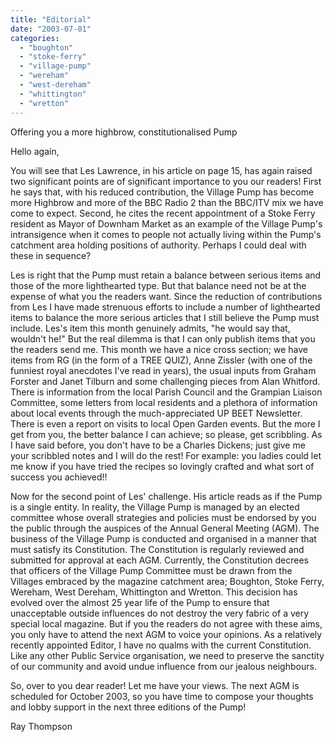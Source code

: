 ```yaml
---
title: "Editorial"
date: "2003-07-01"
categories: 
  - "boughton"
  - "stoke-ferry"
  - "village-pump"
  - "wereham"
  - "west-dereham"
  - "whittington"
  - "wretton"
---
```


Offering you a more highbrow, constitutionalised Pump

Hello again,

You will see that Les Lawrence, in his article on page 15, has again raised two significant points are of significant importance to you our readers! First he says that, with his reduced contribution, the Village Pump has become more Highbrow and more of the BBC Radio 2 than the BBC/ITV mix we have come to expect. Second, he cites the recent appointment of a Stoke Ferry resident as Mayor of Downham Market as an example of the Village Pump's intransigence when it comes to people not actually living within the Pump's catchment area holding positions of authority. Perhaps I could deal with these in sequence?

Les is right that the Pump must retain a balance between serious items and those of the more lighthearted type. But that balance need not be at the expense of what you the readers want. Since the reduction of contributions from Les I have made strenuous efforts to include a number of lighthearted items to balance the more serious articles that I still believe the Pump must include. Les's item this month genuinely admits, "he would say that, wouldn't he!" But the real dilemma is that I can only publish items that you the readers send me. This month we have a nice cross section; we have items from RG (in the form of a TREE QUIZ), Anne Zissler (with one of the funniest royal anecdotes I've read in years), the usual inputs from Graham Forster and Janet Tilburn and some challenging pieces from Alan Whitford. There is information from the local Parish Council and the Grampian Liaison Committee, some letters from local residents and a plethora of information about local events through the much-appreciated UP BEET Newsletter. There is even a report on visits to local Open Garden events. But the more I get from you, the better balance I can achieve; so please, get scribbling. As I have said before, you don't have to be a Charles Dickens; just give me your scribbled notes and I will do the rest! For example: you ladies could let me know if you have tried the recipes so lovingly crafted and what sort of success you achieved!!

Now for the second point of Les' challenge. His article reads as if the Pump is a single entity. In reality, the Village Pump is managed by an elected committee whose overall strategies and policies must be endorsed by you the public through the auspices of the Annual General Meeting (AGM). The business of the Village Pump is conducted and organised in a manner that must satisfy its Constitution. The Constitution is regularly reviewed and submitted for approval at each AGM. Currently, the Constitution decrees that officers of the Village Pump Committee must be drawn from the Villages embraced by the magazine catchment area; Boughton, Stoke Ferry, Wereham, West Dereham, Whittington and Wretton. This decision has evolved over the almost 25 year life of the Pump to ensure that unacceptable outside influences do not destroy the very fabric of a very special local magazine. But if you the readers do not agree with these aims, you only have to attend the next AGM to voice your opinions. As a relatively recently appointed Editor, I have no qualms with the current Constitution. Like any other Public Service organisation, we need to preserve the sanctity of our community and avoid undue influence from our jealous neighbours.

So, over to you dear reader! Let me have your views. The next AGM is scheduled for October 2003, so you have time to compose your thoughts and lobby support in the next three editions of the Pump!

Ray Thompson
